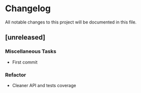 # Changelog

All notable changes to this project will be documented in this file.

## [unreleased]

### Miscellaneous Tasks

- First commit

### Refactor

- Cleaner API and tests coverage

<!-- generated by git-cliff -->
